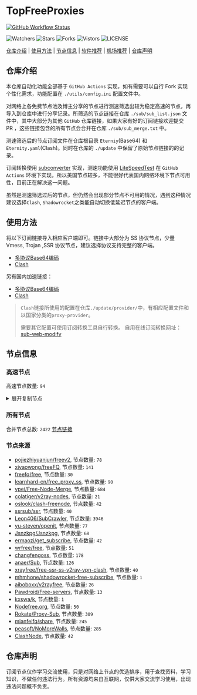 # TopFreeProxies
[![GitHub Workflow Status](https://github.com/Jason6111/topfreeproxies/actions/workflows/get-proxies.yml/badge.svg)](https://github.com/Jason6111/TopFreeProxies/actions/workflows/get-proxies.yml) 

![Watchers](https://img.shields.io/github/watchers/Jason6111/topfreeproxies) ![Stars](https://img.shields.io/github/stars/Jason6111/topfreeproxies) ![Forks](https://img.shields.io/github/forks/Jason6111/topfreeproxies) ![Vistors](https://visitor-badge.laobi.icu/badge?page_id=Jason6111.topfreeproxies) ![LICENSE](https://img.shields.io/badge/license-CC%20BY--SA%204.0-green.svg)

[仓库介绍](https://github.com/Jason6111/TopFreeProxies#仓库介绍) | [使用方法](https://github.com/Jason6111/TopFreeProxies#使用方法) | [节点信息](https://github.com/Jason6111/TopFreeProxies#节点信息) | [软件推荐](https://github.com/Jason6111/TopFreeProxies#客户端选择) | [机场推荐](https://github.com/Jason6111/TopFreeProxies#机场推荐) | [仓库声明](https://github.com/Jason6111/TopFreeProxies#仓库声明)

## 仓库介绍
本仓库自动化功能全部基于 `GitHub Actions` 实现，如有需要可以自行 Fork 实现个性化需求，功能配置在 `./utils/config.ini` 配置文件中。

对网络上各免费节点池及博主分享的节点进行测速筛选出较为稳定高速的节点，再导入到仓库中进行分享记录。所筛选的节点链接在仓库 `./sub/sub_list.json` 文件中，其中大部分为其他 `GitHub` 仓库链接，如果大家有好的订阅链接欢迎提交 PR ，这些链接包含的所有节点会合并在仓库 `./sub/sub_merge.txt` 中。

测速筛选后的节点订阅文件在仓库根目录 `Eterniy`(Base64) 和 `Eternity.yaml`(Clash)。同时在仓库的 `./update` 中保留了原始节点链接的的记录。

订阅转换使用 [subconverter](https://github.com/tindy2013/subconverter) 实现，测速功能使用 [LiteSpeedTest](https://github.com/xxf098/LiteSpeedTest) 在 `GitHub Actions` 环境下实现，所以美国节点较多，不能很好代表国内网络环境下节点可用性，目前正在解决这一问题。

虽然是测速筛选过后的节点，但仍然会出现部分节点不可用的情况，遇到这种情况建议选择`Clash`, `Shadowrocket`之类能自动切换低延迟节点的客户端。

## 使用方法
将以下订阅链接导入相应客户端即可。链接中大部分为 SS 协议节点，少量 Vmess, Trojan ,SSR 协议节点，建议选择协议支持完整的客户端。

- [多协议Base64编码](https://raw.githubusercontent.com/Jason6111/TopFreeProxies/master/Eternity)
- [Clash](https://raw.githubusercontent.com/Jason6111/TopFreeProxies/master/Eternity.yaml)

另有国内加速链接：

- [多协议Base64编码](https://fastly.jsdelivr.net/gh/Jason6111/TopFreeProxies@master/Eternity)
- [Clash](https://fastly.jsdelivr.net/gh/Jason6111/TopFreeProxies@master/Eternity.yaml)

>`Clash`链接所使用的配置在仓库`./update/provider/`中，有相应配置文件和以国家分类的`proxy-provider`。
>
>需要其它配置可使用订阅转换工具自行转换。
>自用在线订阅转换网址：[sub-web-modify](https://sub.v1.mk/)

## 节点信息
### 高速节点
高速节点数量: `94`
<details>
  <summary>展开复制节点</summary>

    ss://YWVzLTI1Ni1jZmI6YW1hem9uc2tyMDU@52.197.66.243:443#%F0%9F%87%AF%F0%9F%87%B5%20%E6%97%A5%E6%9C%AC-ss-52.197.66.243443-%E8%A2%AB%E5%A2%99-%E7%9B%B4%E8%BF%9E-%E8%A7%A3%E9%94%81%E6%97%A5%E6%9C%AC%E5%9C%B0%E5%8C%BANF%E9%9D%9E%E8%87%AA%E5%88%B6%E5%89%A7
    vmess://eyJ2IjoiMiIsInBzIjoi8J+Hr/Cfh7Ug5pel5pysLXZtZXNzLTE0Ni41Ni40MC4xMTcyNzY3NS3ooqvlopkt55u06L+eLeino+mUgemfqeWbveWcsOWMuk5G6Z2e6Ieq5Yi25YmnIiwiYWRkIjoiMTQ2LjU2LjQwLjExNyIsInBvcnQiOiIyNzY3NSIsInR5cGUiOiJub25lIiwiaWQiOiIwNTNjYTBmNC0wNTdlLTQ5M2QtYWQzMC01YmE1MWYwMGY1OWMiLCJhaWQiOiI0IiwibmV0Ijoid3MiLCJwYXRoIjoiLyIsImhvc3QiOiIiLCJ0bHMiOiIifQ==
    vmess://eyJ2IjoiMiIsInBzIjoi8J+HuPCfh6wg576O5Zu9LXZtZXNzLWNhLjAxMTIyMzMueHl6ODQ0My3ooqvlopkt5Lit6L2sMTk5Ljg3LjIxMC4xODYt6Kej6ZSB5paw5Yqg5Z2h5Zyw5Yy6TkbpnZ7oh6rliLbliaciLCJhZGQiOiJjYS4wMTEyMjMzLnh5eiIsInBvcnQiOiI4NDQzIiwidHlwZSI6Im5vbmUiLCJpZCI6ImMzMDAwZTlkLWJlZTctNGZkYi1iMzEyLWRkMDcwMzBmMzI1ZCIsImFpZCI6IjQiLCJuZXQiOiJ3cyIsInBhdGgiOiIvaG9tZSIsImhvc3QiOiJjYS4wMTEyMjMzLnh5eiIsInRscyI6InRscyJ9
    vmess://eyJ2IjoiMiIsInBzIjoi8J+HuPCfh6wg5Lit5Zu9LXZtZXNzLTguMjE0LjMzLjE1ODgwLeiiq+WimS3nm7Tov54t6Kej6ZSB5paw5Yqg5Z2h5Zyw5Yy6TkbpnZ7oh6rliLbliaciLCJhZGQiOiI4LjIxNC4zMy4xNTgiLCJwb3J0IjoiODAiLCJ0eXBlIjoibm9uZSIsImlkIjoiY2I4MWU2YWItMWQ4My00YWMxLWYwYWQtYWU1YzJhN2MyOWVmIiwiYWlkIjoiMCIsIm5ldCI6IndzIiwicGF0aCI6Ii8iLCJob3N0IjoiIiwidGxzIjoiIn0=
    vmess://eyJ2IjoiMiIsInBzIjoi8J+Hr/Cfh7Ug576O5Zu9LXZtZXNzLWpwYXJtLmZpbmV5b28uY2Y0NDMt6KKr5aKZLeS4rei9rDE1Mi43MC44MS42Ni3op6PplIHml6XmnKzlnLDljLpORumdnuiHquWItuWJpyIsImFkZCI6ImpwYXJtLmZpbmV5b28uY2YiLCJwb3J0IjoiNDQzIiwidHlwZSI6Im5vbmUiLCJpZCI6ImJkNWVlMjQ5LWZlN2ItNDY2OS1hNmQ5LWIzZjVlZWNiOThlNiIsImFpZCI6IjQiLCJuZXQiOiJ3cyIsInBhdGgiOiIvMTIzIiwiaG9zdCI6ImpwYXJtLmZpbmV5b28uY2YiLCJ0bHMiOiJ0bHMifQ==
    vmess://eyJ2IjoiMiIsInBzIjoi8J+Hr/Cfh7Ug576O5Zu9LXZtZXNzLWpwYXJtLmZpbmV5b28ubWw0NDMt6KKr5aKZLeS4rei9rDEzOC4yLjMzLjkwLeino+mUgeaXpeacrOWcsOWMuk5G6Z2e6Ieq5Yi25YmnIiwiYWRkIjoianBhcm0uZmluZXlvby5tbCIsInBvcnQiOiI0NDMiLCJ0eXBlIjoibm9uZSIsImlkIjoiMTBiYTQ3OGUtOWRlMS00YWE5LWMwOWUtNzcwNzAyNTMzNGQzIiwiYWlkIjoiNCIsIm5ldCI6IndzIiwicGF0aCI6Ii8xMjMiLCJob3N0IjoianBhcm0uZmluZXlvby5tbCIsInRscyI6InRscyJ9
    vmess://eyJ2IjoiMiIsInBzIjoi8J+Hr/Cfh7Ug576O5Zu9LXZtZXNzLWpwYW1kLmZpbmV5b28ubWw0NDMt6KKr5aKZLeS4rei9rDEzOC4yLjMzLjEwMi3op6PplIHml6XmnKzlnLDljLpORumdnuiHquWItuWJpyIsImFkZCI6ImpwYW1kLmZpbmV5b28ubWwiLCJwb3J0IjoiNDQzIiwidHlwZSI6Im5vbmUiLCJpZCI6IjM1ZTVlMmVhLTEzNzItNDc0NS1kZmY4LWZiMmJkMTEwMTZjNCIsImFpZCI6IjQiLCJuZXQiOiJ3cyIsInBhdGgiOiIvMTIzIiwiaG9zdCI6ImpwYW1kLmZpbmV5b28ubWwiLCJ0bHMiOiJ0bHMifQ==
    vmess://eyJ2IjoiMiIsInBzIjoi8J+HsPCfh7cg576O5Zu9LXZtZXNzLWFtZGtyLnB0dXUuZ2E0NDMt6KKr5aKZLeS4rei9rDE1Mi42OS4yMjkuMjIyLeino+mUgemfqeWbveWcsOWMuk5G6Z2e6Ieq5Yi25YmnIiwiYWRkIjoiYW1ka3IucHR1dS5nYSIsInBvcnQiOiI0NDMiLCJ0eXBlIjoibm9uZSIsImlkIjoiYTYxMmI2N2YtYTc5Yi00YTcxLWE4MmItYTQ2OTA2NzUyMDIzIiwiYWlkIjoiNCIsIm5ldCI6IndzIiwicGF0aCI6Ii80MDgiLCJob3N0IjoiYW1ka3IucHR1dS5nYSIsInRscyI6InRscyJ9
    vmess://eyJ2IjoiMiIsInBzIjoi8J+HsPCfh7cg576O5Zu9LXZtZXNzLWFtZGtyLnB0dXUubWw0NDMt6KKr5aKZLeS4rei9rDE0Ni41Ni45Ni43NS3op6PplIHpn6nlm73lnLDljLpORumdnuiHquWItuWJpyIsImFkZCI6ImFtZGtyLnB0dXUubWwiLCJwb3J0IjoiNDQzIiwidHlwZSI6Im5vbmUiLCJpZCI6ImUyY2RjMzA1LWRkYTctNDY1ZS1iNjc1LWJhMDQ2OGQyYThiMyIsImFpZCI6IjQiLCJuZXQiOiJ3cyIsInBhdGgiOiIvOTg3IiwiaG9zdCI6ImFtZGtyLnB0dXUubWwiLCJ0bHMiOiJ0bHMifQ==
    ss://Y2hhY2hhMjAtaWV0Zi1wb2x5MTMwNTpHIXlCd1BXSDNWYW8@5.183.176.92:811#%F0%9F%87%AF%F0%9F%87%B5%20%5B11-24%5D-%F0%9F%87%AF%F0%9F%87%B5-%E6%97%A5%E6%9C%AC-255-5.183.176.92
    ss://Y2hhY2hhMjAtaWV0Zi1wb2x5MTMwNTpHIXlCd1BXSDNWYW8@89.31.126.225:803#%F0%9F%87%AF%F0%9F%87%B5%20%5B11-24%5D-%F0%9F%87%AF%F0%9F%87%B5-%E6%97%A5%E6%9C%AC-2655-89.31.126.225
    ss://YWVzLTI1Ni1jZmI6ITxzdHI@51.79.241.247:50004#%F0%9F%87%B8%F0%9F%87%AC%20%5B11-24%5D-%F0%9F%87%B8%F0%9F%87%AC-%E6%96%B0%E5%8A%A0%E5%9D%A1-4160-51.79.241.247
    ss://YWVzLTI1Ni1nY206NTA3MzY0ZmI3OTFl@fn600mlines021.svcline.com:995#%F0%9F%87%A8%F0%9F%87%B3%20%5B11-24%5D-%F0%9F%87%B9%F0%9F%87%BC-%E5%8F%B0%E6%B9%BE-4650-fn600mlines021.svcline.com
    ssr://MTE5LjIzNy4xOTUuMjMwOjU0MzphdXRoX2FlczEyOF9tZDU6Y2hhY2hhMjAtaWV0ZjpwbGFpbjpiV0pzWVc1ck1YQnZjblEvP2dyb3VwPVUxTlNVSEp2ZG1sa1pYSSZyZW1hcmtzPThKLUhyZkNmaDdBZ0xlbW1tZWE0cnkweE1Ua3VNak0zTGpFNU5TNHlNekEmb2Jmc3BhcmFtPSZwcm90b3BhcmFtPQ
    ssr://MTY4LjcwLjkyLjEyOjQ0MzphdXRoX2FlczEyOF9tZDU6Y2hhY2hhMjAtaWV0ZjpwbGFpbjpiV0pzWVc1ck1YQnZjblEvP2dyb3VwPVUxTlNVSEp2ZG1sa1pYSSZyZW1hcmtzPThKLUhyZkNmaDdBZ0xlbW1tZWE0cnkweE5qZ3VOekF1T1RJdU1USSZvYmZzcGFyYW09JnByb3RvcGFyYW09TlRNNU1qUTZhR3BuYW5WNU5uUTJOVFZxYW1j
    ssr://NDIuOTguMjcuMTgzOjU0MzphdXRoX2FlczEyOF9tZDU6Y2hhY2hhMjAtaWV0ZjpwbGFpbjpiV0pzWVc1ck1YQnZjblEvP2dyb3VwPVUxTlNVSEp2ZG1sa1pYSSZyZW1hcmtzPThKLUhyZkNmaDdBZ0xlbW1tZWE0cnkwME1pNDVPQzR5Tnk0eE9ETSZvYmZzcGFyYW09JnByb3RvcGFyYW09TlRFek5qRTZOamR0WmtsVWIwdzRORkJ1V25Fd1pB
    ssr://anAtYW00OC02LmVxbm9kZS5uZXQ6ODA4MTpvcmlnaW46YWVzLTI1Ni1jZmI6dGxzMS4yX3RpY2tldF9hdXRoOlpVRnZhMkpoUkU0Mi8_Z3JvdXA9VTFOU1VISnZkbWxrWlhJJnJlbWFya3M9OEotSHJfQ2ZoN1VnTGVhWHBlYWNyQzFxY0MxaGJUUTRMVFl1WlhGdWIyUmxMbTVsZEEmb2Jmc3BhcmFtPSZwcm90b3BhcmFtPQ
    ssr://c3NyMy5zc3JmcmVlNy54eXo6MTE0NDQ6YXV0aF9jaGFpbl9hOmFlcy0yNTYtY2ZiOnRsczEuMl90aWNrZXRfYXV0aDpaRzl1WjNSaGFYZGhibWN1WTI5dC8_Z3JvdXA9VTFOU1VISnZkbWxrWlhJJnJlbWFya3M9OEotSHNQQ2ZoN2NnTGVtZnFlV2J2UzF6YzNJekxuTnpjbVp5WldVM0xuaDVlZyZvYmZzcGFyYW09JnByb3RvcGFyYW09
    ssr://dWRwLTAwMy5naXRvLmNjOjM2ODExOmF1dGhfYWVzMTI4X21kNTphZXMtMjU2LWNmYjp0bHMxLjJfdGlja2V0X2F1dGg6T1dsbVlYTjAvP2dyb3VwPVUxTlNVSEp2ZG1sa1pYSSZyZW1hcmtzPThKLUh1UENmaDZ3Z0xlYVdzT1dLb09XZG9TMTFaSEF0TURBekxtZHBkRzh1WTJNJm9iZnNwYXJhbT03Ny05YS0tX3ZlLV92VGMxNzctOTc3LTlNTy1fdldydnY3MTNibXh2Wi0tX3ZYZHBibXJ2djcxM2VlLV92WEx2djcxMjc3LTk3Ny05YjIwJnByb3RvcGFyYW09NzctOTI3bnZ2NzN2djcxNjc3LTlHdS1fdmUtX3ZlLV92UQ
    vmess://eyJ2IjoiMiIsInBzIjoi8J+Hr/Cfh7UgLeaXpeacrC0wMDAwMDAwMDAwMDAwMDAwMDAwMDAwMDAwMDAwMDAwMDAwMDAwMDAwMDAwMDAwMDAwMDAwMDAwMDAwMDAwM2EucnVpNzcuY29tIiwiYWRkIjoiMDAwMDAwMDAwMDAwMDAwMDAwMDAwMDAwMDAwMDAwMDAwMDAwMDAwMDAwMDAwMDAwMDAwMDAwMDAwMDAwMDNhLnJ1aTc3LmNvbSIsInBvcnQiOiI4MCIsInR5cGUiOiJub25lIiwiaWQiOiIyMTAwMjc0ZS01NWFlLTQ2ODYtYTM4MC1hNjZhZThiMGVmMWIiLCJhaWQiOiIwIiwibmV0IjoidGNwIiwicGF0aCI6Ii85ODciLCJob3N0IjoiYW1ka3IucHR1dS5tbCIsInRscyI6IiJ9
    vmess://eyJ2IjoiMiIsInBzIjoi8J+HuPCfh6wgLeaWsOWKoOWdoS0wMDAwMDAwMDAwMDAwMDAwMDAwMDAwMDAwMDAwMDAwMDAwMDAwMDAwMDAwMDAwMDAwMDAwMDAwMDAwMDAyNmEucnVpNzcuY29tIiwiYWRkIjoiMDAwMDAwMDAwMDAwMDAwMDAwMDAwMDAwMDAwMDAwMDAwMDAwMDAwMDAwMDAwMDAwMDAwMDAwMDAwMDAwMjZhLnJ1aTc3LmNvbSIsInBvcnQiOiI1MjM1NiIsInR5cGUiOiJub25lIiwiaWQiOiJkODFkNWJmZi05MjVjLTQ3MTMtOTlhNC01YTZjNDBmNWJkMDEiLCJhaWQiOiIwIiwibmV0IjoidGNwIiwicGF0aCI6Ii85ODciLCJob3N0IjoiYW1ka3IucHR1dS5tbCIsInRscyI6IiJ9
    vmess://eyJ2IjoiMiIsInBzIjoi8J+HrfCfh7AgLemmmea4ry0xMC5kb3VsdW9zLmljdSIsImFkZCI6IjEwLmRvdWx1b3MuaWN1IiwicG9ydCI6IjUzMDEwIiwidHlwZSI6Im5vbmUiLCJpZCI6IjQ3ZDI4ZGI2LTI0MWUtMzQwMS1hNDE0LTBjMzc2ZmRiYWE2MiIsImFpZCI6IjIiLCJuZXQiOiJ0Y3AiLCJwYXRoIjoiLzk4NyIsImhvc3QiOiJhbWRrci5wdHV1Lm1sIiwidGxzIjoiIn0=
    vmess://eyJ2IjoiMiIsInBzIjoi8J+HqPCfh7MgLeWPsOa5vuaWsOerueW4gi0xMTEuMjQxLjE2MS43NCIsImFkZCI6IjExMS4yNDEuMTYxLjc0IiwicG9ydCI6IjM5OTk4IiwidHlwZSI6Im5vbmUiLCJpZCI6IjY3YzUwZjZhLTgxNmQtMzU1NS04OWI0LTE5ZGQyOTYwOGY4YiIsImFpZCI6IjAiLCJuZXQiOiJ0Y3AiLCJwYXRoIjoiLzk4NyIsImhvc3QiOiJhbWRrci5wdHV1Lm1sIiwidGxzIjoiIn0=
    vmess://eyJ2IjoiMiIsInBzIjoi8J+Hr/Cfh7UgLeaXpeacrOS4nOS6rC0xMzguMi41LjIyMCIsImFkZCI6IjEzOC4yLjUuMjIwIiwicG9ydCI6IjgwIiwidHlwZSI6Im5vbmUiLCJpZCI6IjRjNGUwNjVmLTM2M2ItM2M5Yi04YTRkLTMxMmY2Yjk4NDBkMyIsImFpZCI6IjAiLCJuZXQiOiJ3cyIsInBhdGgiOiIvIiwiaG9zdCI6ImF3c2tyLmF6emh1YW5nYXBpbmcudHciLCJ0bHMiOiIifQ==
    vmess://eyJ2IjoiMiIsInBzIjoi8J+Hr/Cfh7UgLeaXpeacrC0xODUuMTYwLjI2LjExNCIsImFkZCI6IjE4NS4xNjAuMjYuMTE0IiwicG9ydCI6IjQ0MyIsInR5cGUiOiJub25lIiwiaWQiOiI4MWQ5M2Y2Mi0xNWEyLTQ5OTQtYWRiOS0wYjVkOTA2YWFjN2UiLCJhaWQiOiIwIiwibmV0Ijoid3MiLCJwYXRoIjoiLyIsImhvc3QiOiJ0Z3VuaXZzdGFyLjE2OC0xMzgtOTQtMTk0LnNzbGlwLmlvIiwidGxzIjoiIn0=
    vmess://eyJ2IjoiMiIsInBzIjoi8J+HrfCfh7AgLemmmea4ry0yMC4xODcuNzAuNDYiLCJhZGQiOiIyMC4xODcuNzAuNDYiLCJwb3J0IjoiODAiLCJ0eXBlIjoibm9uZSIsImlkIjoiNzQ5Njk2NGYtYjUzNS00MjY2LTkwM2UtODVjOTg2YTE1ODRhIiwiYWlkIjoiMCIsIm5ldCI6IndzIiwicGF0aCI6Ii8iLCJob3N0IjoiIiwidGxzIjoiIn0=
    vmess://eyJ2IjoiMiIsInBzIjoi8J+HrfCfh7AgLemmmea4ry00My4xMjkuMTc3LjEzNSIsImFkZCI6IjQzLjEyOS4xNzcuMTM1IiwicG9ydCI6IjQ0MyIsInR5cGUiOiJub25lIiwiaWQiOiI4MWQ5M2Y2Mi0xNWEyLTQ5OTQtYWRiOS0wYjVkOTA2YWFjN2UiLCJhaWQiOiIwIiwibmV0Ijoid3MiLCJwYXRoIjoiLyIsImhvc3QiOiJ0Z3VuaXZzdGFyLjE2OC0xMzgtOTQtMTk0LnNzbGlwLmlvIiwidGxzIjoiIn0=
    vmess://eyJ2IjoiMiIsInBzIjoi8J+HrfCfh7AgLemmmea4ry00Ny41Mi41MC4xODMiLCJhZGQiOiI0Ny41Mi41MC4xODMiLCJwb3J0IjoiNDQzIiwidHlwZSI6Im5vbmUiLCJpZCI6IjgxZDkzZjYyLTE1YTItNDk5NC1hZGI5LTBiNWQ5MDZhYWM3ZSIsImFpZCI6IjAiLCJuZXQiOiJ3cyIsInBhdGgiOiIvIiwiaG9zdCI6InRndW5pdnN0YXIuMTY4LTEzOC05NC0xOTQuc3NsaXAuaW8iLCJ0bHMiOiIifQ==
    vmess://eyJ2IjoiMiIsInBzIjoi8J+HuPCfh6wgLeaWsOWKoOWdoS01NC4yNTEuMTI5Ljc2IiwiYWRkIjoiNTQuMjUxLjEyOS43NiIsInBvcnQiOiIxODA4MCIsInR5cGUiOiJub25lIiwiaWQiOiJhNWRlMDRjOS00MDA5LTQ2ZGUtYTg5NS02MDMyYzdmYmZlODIiLCJhaWQiOiIwIiwibmV0Ijoid3MiLCJwYXRoIjoiLyIsImhvc3QiOiI1NC4yNTEuMTI5Ljc2IiwidGxzIjoiIn0=
    vmess://eyJ2IjoiMiIsInBzIjoi8J+HrfCfh7AgLemmmea4ry04LjIxMC4xODEuMTQ1IiwiYWRkIjoiOC4yMTAuMTgxLjE0NSIsInBvcnQiOiI0NDMiLCJ0eXBlIjoibm9uZSIsImlkIjoiODFkOTNmNjItMTVhMi00OTk0LWFkYjktMGI1ZDkwNmFhYzdlIiwiYWlkIjoiMCIsIm5ldCI6IndzIiwicGF0aCI6Ii8iLCJob3N0IjoiMTQ0LTI0LTE1MC0xMjYuc3NsaXAuaW8iLCJ0bHMiOiJ0bHMifQ==
    vmess://eyJ2IjoiMiIsInBzIjoi8J+HqPCfh7MgLeWPsOa5vuWPsOWMl+W4gi1jYS54bGtqanMudG9wIiwiYWRkIjoiY2EueGxrampzLnRvcCIsInBvcnQiOiIxNjI2OSIsInR5cGUiOiJub25lIiwiaWQiOiIwYTZiNzIyNi0yZjljLTM5M2MtYmM5NC01YTM0ODU5MjUwYzAiLCJhaWQiOiIwIiwibmV0Ijoid3MiLCJwYXRoIjoiLyIsImhvc3QiOiJjYS54bGtqanMudG9wIiwidGxzIjoiIn0=
    vmess://eyJ2IjoiMiIsInBzIjoi8J+HrfCfh7AgLemmmea4ry1haC55ZDAxLnBhb3Bhb2Nsb3VkLmN5b3UiLCJhZGQiOiJhaC55ZDAxLnBhb3Bhb2Nsb3VkLmN5b3UiLCJwb3J0IjoiMTAwMTAiLCJ0eXBlIjoibm9uZSIsImlkIjoiMGZlYjRlYTktYmNhYS0zMmMyLWJiZGQtYjNkMTNkZGRiNjEyIiwiYWlkIjoiMCIsIm5ldCI6IndzIiwicGF0aCI6Ii8iLCJob3N0IjoiYXowMS5zc3J1NC5mdW4iLCJ0bHMiOiJ0bHMifQ==
    vmess://eyJ2IjoiMiIsInBzIjoi8J+HrfCfh7AgLemmmea4ry1jLmF6emh1YW5nYXBpbmcudHciLCJhZGQiOiJjLmF6emh1YW5nYXBpbmcudHciLCJwb3J0IjoiODAiLCJ0eXBlIjoibm9uZSIsImlkIjoiNGM0ZTA2NWYtMzYzYi0zYzliLThhNGQtMzEyZjZiOTg0MGQzIiwiYWlkIjoiMCIsIm5ldCI6IndzIiwicGF0aCI6Ii8iLCJob3N0IjoiYy5henpodWFuZ2FwaW5nLnR3IiwidGxzIjoiIn0=
    vmess://eyJ2IjoiMiIsInBzIjoi8J+HrfCfh7AgLemmmea4ry1oazEuY3pzMTAwMC5jb20iLCJhZGQiOiJoazEuY3pzMTAwMC5jb20iLCJwb3J0IjoiODg4NSIsInR5cGUiOiJub25lIiwiaWQiOiI2ZDNlMDdlZS1mMzRkLTQ2ZTYtYWM4ZC1kMWQ5NzhjMDNlMzgiLCJhaWQiOiIwIiwibmV0IjoidGNwIiwicGF0aCI6Ii8iLCJob3N0IjoiYy5henpodWFuZ2FwaW5nLnR3IiwidGxzIjoiIn0=
    vmess://eyJ2IjoiMiIsInBzIjoi8J+Hr/Cfh7UgLeaXpeacrC1qcC5pZGNsb3VkaG9zdC5kZSIsImFkZCI6ImpwLmlkY2xvdWRob3N0LmRlIiwicG9ydCI6IjgwIiwidHlwZSI6Im5vbmUiLCJpZCI6ImExZThmOWE2LWRlZTUtNDdmZC1iYmM5LWU5MzA3ZTBiMGVlMSIsImFpZCI6IjAiLCJuZXQiOiJ3cyIsInBhdGgiOiIvIiwiaG9zdCI6ImpwLmlkY2xvdWRob3N0LmRlIiwidGxzIjoiIn0=
    vmess://eyJ2IjoiMiIsInBzIjoi8J+HuPCfh6wgLeaWsOWKoOWdoS1zZy5pZGNsb3VkaG9zdC5kZSIsImFkZCI6InNnLmlkY2xvdWRob3N0LmRlIiwicG9ydCI6IjgwIiwidHlwZSI6Im5vbmUiLCJpZCI6ImExZThmOWE2LWRlZTUtNDdmZC1iYmM5LWU5MzA3ZTBiMGVlMSIsImFpZCI6IjAiLCJuZXQiOiJ3cyIsInBhdGgiOiIvIiwiaG9zdCI6InNnLmlkY2xvdWRob3N0LmRlIiwidGxzIjoiIn0=
    vmess://eyJ2IjoiMiIsInBzIjoi8J+HuPCfh6wgLeaWsOWKoOWdoS1zZy5pZGNsb3VkaG9zdC5kZSAyIiwiYWRkIjoic2cuaWRjbG91ZGhvc3QuZGUiLCJwb3J0IjoiODAiLCJ0eXBlIjoibm9uZSIsImlkIjoiYTFlOGY5YTYtZGVlNS00N2ZkLWJiYzktZTkzMDdlMGIwZWUxIiwiYWlkIjoiMCIsIm5ldCI6IndzIiwicGF0aCI6Ii8iLCJob3N0Ijoic2cuaWRjbG91ZGhvc3QuZGUiLCJ0bHMiOiIifQ==
    vmess://eyJ2IjoiMiIsInBzIjoi8J+Hr/Cfh7UgLeaXpeacrC1wYW9wYW8udjIuanAwNS5wYW9wYW9jbG91ZC5jeW91IiwiYWRkIjoicGFvcGFvLnYyLmpwMDUucGFvcGFvY2xvdWQuY3lvdSIsInBvcnQiOiIzMzA3IiwidHlwZSI6Im5vbmUiLCJpZCI6IjBmZWI0ZWE5LWJjYWEtMzJjMi1iYmRkLWIzZDEzZGRkYjYxMiIsImFpZCI6IjAiLCJuZXQiOiJ3cyIsInBhdGgiOiIvIiwiaG9zdCI6ImpwMDUuc3NydTQuZnVuIiwidGxzIjoidGxzIn0=
    vmess://eyJ2IjoiMiIsInBzIjoi8J+HsPCfh7cgLemfqeWbvS12MzYuaWRjbG91ZGhvc3QuZGUiLCJhZGQiOiJ2MzYuaWRjbG91ZGhvc3QuZGUiLCJwb3J0IjoiODAiLCJ0eXBlIjoibm9uZSIsImlkIjoiZGY0MWUyM2EtNzhhYi00N2FkLTllNzEtODljMjIxYjA2ZDBjIiwiYWlkIjoiMCIsIm5ldCI6IndzIiwicGF0aCI6Ii8iLCJob3N0IjoidjM2LmlkY2xvdWRob3N0LmRlIiwidGxzIjoiIn0=
    vmess://eyJ2IjoiMiIsInBzIjoi8J+Hr/Cfh7UgLeaXpeacrC12MzEuaWRjbG91ZGhvc3QuZGUiLCJhZGQiOiJ2MzEuaWRjbG91ZGhvc3QuZGUiLCJwb3J0IjoiODAiLCJ0eXBlIjoibm9uZSIsImlkIjoiZGY0MWUyM2EtNzhhYi00N2FkLTllNzEtODljMjIxYjA2ZDBjIiwiYWlkIjoiMCIsIm5ldCI6IndzIiwicGF0aCI6Ii8iLCJob3N0IjoidjMxLmlkY2xvdWRob3N0LmRlIiwidGxzIjoiIn0=
    vmess://eyJ2IjoiMiIsInBzIjoi8J+HuPCfh6wgLeaWsOWKoOWdoS12NDEuaWRjbG91ZGhvc3QuZGUiLCJhZGQiOiJ2NDEuaWRjbG91ZGhvc3QuZGUiLCJwb3J0IjoiODAiLCJ0eXBlIjoibm9uZSIsImlkIjoiZGY0MWUyM2EtNzhhYi00N2FkLTllNzEtODljMjIxYjA2ZDBjIiwiYWlkIjoiMCIsIm5ldCI6IndzIiwicGF0aCI6Ii8iLCJob3N0IjoidjQxLmlkY2xvdWRob3N0LmRlIiwidGxzIjoiIn0=
    vmess://eyJ2IjoiMiIsInBzIjoi8J+HrfCfh7AgLemmmea4ry15eXloazQuaWt1bmNsb3VkLmNvbSIsImFkZCI6Inl5eWhrNC5pa3VuY2xvdWQuY29tIiwicG9ydCI6IjQ0MyIsInR5cGUiOiJub25lIiwiaWQiOiIyNGYxZGYwNC0xOTcwLTQxZDEtODk3Ny1hZWRmMjc3ZTllM2IiLCJhaWQiOiIwIiwibmV0Ijoid3MiLCJwYXRoIjoiLyIsImhvc3QiOiJ5eXloazQuaWt1bmNsb3VkLmNvbSIsInRscyI6IiJ9
    vmess://eyJ2IjoiMiIsInBzIjoi8J+HuPCfh6wgLeaWsOWKoOWdoS1zZzExLmNsb3VkZmFzdC52biIsImFkZCI6InNnMTEuY2xvdWRmYXN0LnZuIiwicG9ydCI6IjgwIiwidHlwZSI6Im5vbmUiLCJpZCI6IjdhYTkwYzM3LTg5MjgtNGIyNy1hZGJlLThlNzE1N2ZmZjdhMiIsImFpZCI6IjAiLCJuZXQiOiJ3cyIsInBhdGgiOiIvIiwiaG9zdCI6InNnMTEuY2xvdWRmYXN0LnZuIiwidGxzIjoiIn0=
    vmess://eyJ2IjoiMiIsInBzIjoi8J+HuPCfh6wgLeaWsOWKoOWdoS0xMzguMi43MC4yMTMiLCJhZGQiOiIxMzguMi43MC4yMTMiLCJwb3J0IjoiNDQzIiwidHlwZSI6Im5vbmUiLCJpZCI6IjgxZDkzZjYyLTE1YTItNDk5NC1hZGI5LTBiNWQ5MDZhYWM3ZSIsImFpZCI6IjAiLCJuZXQiOiJ3cyIsInBhdGgiOiIvIiwiaG9zdCI6InRndW5pdnN0YXIuMTY4LTEzOC05NC0xOTQuc3NsaXAuaW8iLCJ0bHMiOiIifQ==
    vmess://eyJ2IjoiMiIsInBzIjoi8J+HuPCfh6wgLeaWsOWKoOWdoS0xMzkuMTYyLjUwLjEzOCIsImFkZCI6IjEzOS4xNjIuNTAuMTM4IiwicG9ydCI6IjQ0MyIsInR5cGUiOiJub25lIiwiaWQiOiI5MjcwOTRkMy1kNjc4LTQ3NjMtODU5MS1lMjQwZDBiY2FlODciLCJhaWQiOiIwIiwibmV0Ijoid3MiLCJwYXRoIjoiLyIsImhvc3QiOiIiLCJ0bHMiOiIifQ==
    vmess://eyJ2IjoiMiIsInBzIjoi8J+HuvCfh7ggLee+juWbvS0xNTcuMjMwLjIyLjgzIiwiYWRkIjoiMTU3LjIzMC4yMi44MyIsInBvcnQiOiIyNzU1OCIsInR5cGUiOiJub25lIiwiaWQiOiI5NGY2NzI5Mi0zN2QyLTQ5YzAtOGE5NS1iZDhlZDViM2I1MmEiLCJhaWQiOiIwIiwibmV0Ijoid3MiLCJwYXRoIjoiLyIsImhvc3QiOiIxNTcuMjMwLjIyLjgzIiwidGxzIjoiIn0=
    ss://YWVzLTI1Ni1jZmI6YW1hem9uc2tyMDU@35.91.237.33:443#%F0%9F%87%BA%F0%9F%87%B8%20%E7%BE%8E%E5%9B%BD-ss-35.91.237.33443-%E8%A2%AB%E5%A2%99-%E7%9B%B4%E8%BF%9E-%E8%A7%A3%E9%94%81%E7%BE%8E%E5%9B%BD%E5%9C%B0%E5%8C%BANF%E9%9D%9E%E8%87%AA%E5%88%B6%E5%89%A7
    vmess://eyJ2IjoiMiIsInBzIjoi8J+HuvCfh7gg576O5Zu9LXZtZXNzLWdhaW8ubWlhb2dlMTEwLmNmNDQzLeiiq+WimS3kuK3ovawxMDQuMjguMjA1LjExMS3op6PplIHnvo7lm73lnLDljLpORumdnuiHquWItuWJpyIsImFkZCI6ImdhaW8ubWlhb2dlMTEwLmNmIiwicG9ydCI6IjQ0MyIsInR5cGUiOiJub25lIiwiaWQiOiI0ODkzZWQzZS04YTVmLTQ4ZGMtYWExZS1iYmMyZTY3YTA2NWIiLCJhaWQiOiIwIiwibmV0Ijoid3MiLCJwYXRoIjoiL2pjbmYiLCJob3N0IjoiZ2Fpby5taWFvZ2UxMTAuY2YiLCJ0bHMiOiIifQ==
    vmess://eyJ2IjoiMiIsInBzIjoi8J+Hr/Cfh7Ug576O5Zu9LXZtZXNzLWpwYXJtLmZpbmV5b28uY2Y0NDMt6KKr5aKZLeS4rei9rDE1Mi43MC44MS42Ni3op6PplIHml6XmnKzlnLDljLpORumdnuiHquWItuWJpyAyIiwiYWRkIjoianBhcm0uZmluZXlvby5jZiIsInBvcnQiOiI0NDMiLCJ0eXBlIjoibm9uZSIsImlkIjoiYmQ1ZWUyNDktZmU3Yi00NjY5LWE2ZDktYjNmNWVlY2I5OGU2IiwiYWlkIjoiNCIsIm5ldCI6IndzIiwicGF0aCI6Ii8xMjMiLCJob3N0IjoianBhcm0uZmluZXlvby5jZiIsInRscyI6InRscyJ9
    vmess://eyJ2IjoiMiIsInBzIjoi8J+Hr/Cfh7Ug576O5Zu9LXZtZXNzLWpwYXJtLmZpbmV5b28ubWw0NDMt6KKr5aKZLeS4rei9rDEzOC4yLjMzLjkwLeino+mUgeaXpeacrOWcsOWMuk5G6Z2e6Ieq5Yi25YmnIDIiLCJhZGQiOiJqcGFybS5maW5leW9vLm1sIiwicG9ydCI6IjQ0MyIsInR5cGUiOiJub25lIiwiaWQiOiIxMGJhNDc4ZS05ZGUxLTRhYTktYzA5ZS03NzA3MDI1MzM0ZDMiLCJhaWQiOiI0IiwibmV0Ijoid3MiLCJwYXRoIjoiLzEyMyIsImhvc3QiOiJqcGFybS5maW5leW9vLm1sIiwidGxzIjoidGxzIn0=
    vmess://eyJ2IjoiMiIsInBzIjoi8J+Hr/Cfh7Ug576O5Zu9LXZtZXNzLWpwYW1kLmZpbmV5b28ubWw0NDMt6KKr5aKZLeS4rei9rDEzOC4yLjMzLjEwMi3op6PplIHml6XmnKzlnLDljLpORumdnuiHquWItuWJpyAyIiwiYWRkIjoianBhbWQuZmluZXlvby5tbCIsInBvcnQiOiI0NDMiLCJ0eXBlIjoibm9uZSIsImlkIjoiMzVlNWUyZWEtMTM3Mi00NzQ1LWRmZjgtZmIyYmQxMTAxNmM0IiwiYWlkIjoiNCIsIm5ldCI6IndzIiwicGF0aCI6Ii8xMjMiLCJob3N0IjoianBhbWQuZmluZXlvby5tbCIsInRscyI6InRscyJ9
    vmess://eyJ2IjoiMiIsInBzIjoi8J+HsPCfh7cg576O5Zu9LXZtZXNzLWFtZGtyLnB0dXUuZ2E0NDMt6KKr5aKZLeS4rei9rDE1Mi42OS4yMjkuMjIyLeino+mUgemfqeWbveWcsOWMuk5G6Z2e6Ieq5Yi25YmnIDIiLCJhZGQiOiJhbWRrci5wdHV1LmdhIiwicG9ydCI6IjQ0MyIsInR5cGUiOiJub25lIiwiaWQiOiJhNjEyYjY3Zi1hNzliLTRhNzEtYTgyYi1hNDY5MDY3NTIwMjMiLCJhaWQiOiI0IiwibmV0Ijoid3MiLCJwYXRoIjoiLzQwOCIsImhvc3QiOiJhbWRrci5wdHV1LmdhIiwidGxzIjoidGxzIn0=
    vmess://eyJ2IjoiMiIsInBzIjoi8J+HsPCfh7cg576O5Zu9LXZtZXNzLWFtZGtyLnB0dXUubWw0NDMt6KKr5aKZLeS4rei9rDE0Ni41Ni45Ni43NS3op6PplIHpn6nlm73lnLDljLpORumdnuiHquWItuWJpyAyIiwiYWRkIjoiYW1ka3IucHR1dS5tbCIsInBvcnQiOiI0NDMiLCJ0eXBlIjoibm9uZSIsImlkIjoiZTJjZGMzMDUtZGRhNy00NjVlLWI2NzUtYmEwNDY4ZDJhOGIzIiwiYWlkIjoiNCIsIm5ldCI6IndzIiwicGF0aCI6Ii85ODciLCJob3N0IjoiYW1ka3IucHR1dS5tbCIsInRscyI6InRscyJ9
    ss://Y2hhY2hhMjAtaWV0Zi1wb2x5MTMwNTpkOWI2YTY5YS02OWFmLTQyYWMtOGM5MC1kYTZhY2I2YmU0MWI@yyyhk1.ikuncloud.com:18521#%F0%9F%87%BA%F0%9F%87%B8%20%5B11-24%5D-%F0%9F%87%BA%F0%9F%87%B8-%E7%BE%8E%E5%9B%BD-5440-yyyhk1.ikuncloud.com
    ss://YWVzLTI1Ni1nY206dDJKbm5GcWpETW16V3Vyc2VKUGdCc1lZ@138.199.42.142:47553#%F0%9F%87%BA%F0%9F%87%B8%20%5B11-24%5D-%F0%9F%87%BA%F0%9F%87%B8-%E7%BE%8E%E5%9B%BD%E8%8A%9D%E5%8A%A0%E5%93%A5-045-138.199.42.142
    ssr://MTY1LjE1NC4yMjUuOTQ6NDEwMDI6YXV0aF9hZXMxMjhfc2hhMTpjaGFjaGEyMC1pZXRmOnRsczEuMl90aWNrZXRfYXV0aDplVkJMY21WNFdHRldUVUZZUm1abGVnLz9ncm91cD1VMU5TVUhKdmRtbGtaWEkmcmVtYXJrcz04Si1IcVBDZmg2WWdMZVdLb09hTHYtV2tweTB4TmpVdU1UVTBMakl5TlM0NU5BJm9iZnNwYXJhbT1NR1ZqTlRReU9EQTROQzVrYjNkdWJHOWhaQzUzYVc1a2IzZHpkWEJrWVhSbExtTnZKU1h2djcwJnByb3RvcGFyYW09TWpnd09EUTZhMlkwTjFobQ
    ss://YWVzLTI1Ni1jZmI6OWQ2Y2NlYWEzNzNiZjJjOGFjYjIyZTYwYjZhNThiZTY@45.33.88.190:443#%F0%9F%87%BA%F0%9F%87%B8%20-%E7%BE%8E%E5%9B%BD-45.33.88.190
    ss://YWVzLTI1Ni1jZmI6Y2Ruc3NyLnNzcnN1Yi5jb20@cdnssr.ssrsub.com:443#%F0%9F%87%BA%F0%9F%87%B8%20-%E7%BE%8E%E5%9B%BD%E5%8D%8E%E7%9B%9B%E9%A1%BF%E5%B7%9E%E8%A5%BF%E9%9B%85%E5%9B%BE-cdnssr.ssrsub.com
    ssr://dXMuaGUuMDYubmVrb2Nsb3VkLmNuOjE5MDM1OmF1dGhfYWVzMTI4X21kNTphZXMtMTI4LWNmYjpwbGFpbjphV3gxZFd4eWVuWnBhV3MvP2dyb3VwPVUxTlNVSEp2ZG1sa1pYSSZyZW1hcmtzPThKLUh1dkNmaDdnZ0xlZS1qdVdidlMxMWN5NW9aUzR3Tmk1dVpXdHZZMnh2ZFdRdVkyNCZvYmZzcGFyYW09TW1NME5tSTBNall4TXk1M2JuTXVkMmx1Wkc5M2N5NWpiMjAmcHJvdG9wYXJhbT0
    ssr://eWMuc2FmZXRlbGVzY29wZS5jYzoyMTA3ODphdXRoX2FlczEyOF9tZDU6YWVzLTI1Ni1jZmI6dGxzMS4yX3RpY2tldF9hdXRoOmFFZHJVVFk1TVRWMFJBLz9ncm91cD1VMU5TVUhKdmRtbGtaWEkmcmVtYXJrcz04Si1IdXZDZmg3Z2dMZWUtanVXYnZTMTVZeTV6WVdabGRHVnNaWE5qYjNCbExtTmomb2Jmc3BhcmFtPVlXcGhlQzV0YVdOeWIzTnZablF1WTI5dCZwcm90b3BhcmFtPQ
    trojan://ca2345ba-46e7-3991-b1b7-45d18954caf1@azgy001.xibai6.top:20785?allowInsecure=0#%F0%9F%87%BA%F0%9F%87%B8%20%5B11-24%5D-%F0%9F%87%BA%F0%9F%87%B8-%E7%BE%8E%E5%9B%BD-1960-azgy001.xibai6.top
    vmess://eyJ2IjoiMiIsInBzIjoi8J+HuvCfh7ggLee+juWbvS0xMDQuMTcuMTcwLjIxMCIsImFkZCI6IjEwNC4xNy4xNzAuMjEwIiwicG9ydCI6IjQ0MyIsInR5cGUiOiJub25lIiwiaWQiOiJkMDY0ZDExYi00NzdjLTRjNWQtYTJkOC05ZmQ1OTllZjhlNzkiLCJhaWQiOiIxIiwibmV0Ijoid3MiLCJwYXRoIjoiLyIsImhvc3QiOiJsc2Iuc3R1cGlkZmVsbG93LmNmIiwidGxzIjoidGxzIn0=
    vmess://eyJ2IjoiMiIsInBzIjoi8J+HuvCfh7ggLee+juWbvS0xMDQuMjkuNjQuNCIsImFkZCI6IjEwNC4yOS42NC40IiwicG9ydCI6IjQ0MyIsInR5cGUiOiJub25lIiwiaWQiOiJhMmM1YmE2OC1lODZhLTQ5NTktYjdmMy04Zjg4MDFkNjM3MGUiLCJhaWQiOiIwIiwibmV0Ijoid3MiLCJwYXRoIjoiLyIsImhvc3QiOiJyYi5rdWFpbmlhby5idXp6IiwidGxzIjoiIn0=
    vmess://eyJ2IjoiMiIsInBzIjoi8J+HuvCfh7ggLeWMl+e+juWcsOWMui0xMDcuMTc0LjE4MS42MSIsImFkZCI6IjEwNy4xNzQuMTgxLjYxIiwicG9ydCI6IjY1NTAwIiwidHlwZSI6Im5vbmUiLCJpZCI6ImZmMjdiMDRhLTdkZjgtNGQ1MC1hNDQ3LTk3ZTAzZTBkZTMxOCIsImFpZCI6IjAiLCJuZXQiOiJ0Y3AiLCJwYXRoIjoiLyIsImhvc3QiOiJyYi5rdWFpbmlhby5idXp6IiwidGxzIjoiIn0=
    vmess://eyJ2IjoiMiIsInBzIjoi8J+HuvCfh7ggLee+juWbvS0xMTQud2dvbmcxLnRvcCIsImFkZCI6IjExNC53Z29uZzEudG9wIiwicG9ydCI6IjUyMjE0IiwidHlwZSI6Im5vbmUiLCJpZCI6ImMwNDdlZDI2LTRlY2EtMzQzOS1iNmI5LWM3NzBmN2NkYTI1NCIsImFpZCI6IjIiLCJuZXQiOiJ0Y3AiLCJwYXRoIjoiLyIsImhvc3QiOiJyYi5rdWFpbmlhby5idXp6IiwidGxzIjoiIn0=
    vmess://eyJ2IjoiMiIsInBzIjoi8J+HuvCfh7ggLee+juWbvS0xMTYud2dvbmcxLnRvcCIsImFkZCI6IjExNi53Z29uZzEudG9wIiwicG9ydCI6IjUyMjE2IiwidHlwZSI6Im5vbmUiLCJpZCI6IjhlMzRhYTU3LWQ5NWYtMzQwYy05OGE3LTg5OWVmOTFjNzY2YiIsImFpZCI6IjIiLCJuZXQiOiJ0Y3AiLCJwYXRoIjoiLyIsImhvc3QiOiJyYi5rdWFpbmlhby5idXp6IiwidGxzIjoiIn0=
    vmess://eyJ2IjoiMiIsInBzIjoi8J+HuvCfh7ggLee+juWbvS0xMS5kb3VsdW9zLmljdSIsImFkZCI6IjExLmRvdWx1b3MuaWN1IiwicG9ydCI6IjUxMDExIiwidHlwZSI6Im5vbmUiLCJpZCI6ImJkNmJmZDJmLTdjMjctMzBhYy1hOTI4LWNmODdkZmNiMTVmMyIsImFpZCI6IjIiLCJuZXQiOiJ0Y3AiLCJwYXRoIjoiLyIsImhvc3QiOiJyYi5rdWFpbmlhby5idXp6IiwidGxzIjoiIn0=
    vmess://eyJ2IjoiMiIsInBzIjoi8J+HuvCfh7ggLee+juWbvS0xMTMud2dvbmcxLnRvcCIsImFkZCI6IjExMy53Z29uZzEudG9wIiwicG9ydCI6IjUyMjEzIiwidHlwZSI6Im5vbmUiLCJpZCI6IjQxN2ZlZTEwLTgxZGMtMzhjMy1iZjQ4LTIyODVhNWUwMWRkNCIsImFpZCI6IjIiLCJuZXQiOiJ0Y3AiLCJwYXRoIjoiLyIsImhvc3QiOiJyYi5rdWFpbmlhby5idXp6IiwidGxzIjoiIn0=
    vmess://eyJ2IjoiMiIsInBzIjoi8J+HuvCfh7ggLee+juWbvS0xMzYuMTc1LjE3OC4yMSIsImFkZCI6IjEzNi4xNzUuMTc4LjIxIiwicG9ydCI6IjQwODgiLCJ0eXBlIjoibm9uZSIsImlkIjoiY2FkMjNjYTAtMzM2YS0zNDYzLWE0YjQtNDRjMWVjZTk2YjMwIiwiYWlkIjoiMCIsIm5ldCI6IndzIiwicGF0aCI6Ii8iLCJob3N0IjoiIiwidGxzIjoiIn0=
    vmess://eyJ2IjoiMiIsInBzIjoi5pyq55+lXzExMjIwMzgiLCJhZGQiOiIxNDEuMTAxLjExNS4xMzMiLCJwb3J0IjoiNDQzIiwidHlwZSI6Im5vbmUiLCJpZCI6ImZjZmFlYzkxLTYwOTYtNDRkOC05NTZjLTc4NjhkOWU4NzRiMSIsImFpZCI6IjAiLCJuZXQiOiJ3cyIsInBhdGgiOiIvcmF5IiwiaG9zdCI6ImxnMS5jZmNkbjEueHl6IiwidGxzIjoidGxzIn0=
    vmess://eyJ2IjoiMiIsInBzIjoi5pyq55+lXzExMjIwMjMiLCJhZGQiOiIxNC43MmltZy54eXoiLCJwb3J0IjoiNDQzIiwidHlwZSI6Im5vbmUiLCJpZCI6IjgxZDkzZjYyLTE1YTItNDk5NC1hZGI5LTBiNWQ5MDZhYWM3ZSIsImFpZCI6IjAiLCJuZXQiOiJ3cyIsInBhdGgiOiIvIiwiaG9zdCI6IjE0LjcyaW1nLnh5eiIsInRscyI6InRscyJ9
    vmess://eyJ2IjoiMiIsInBzIjoi8J+HqfCfh6ogLeW+t+WbvS0xNTkuODkuMTMuODQiLCJhZGQiOiIxNTkuODkuMTMuODQiLCJwb3J0IjoiNTgxMzAiLCJ0eXBlIjoibm9uZSIsImlkIjoiYmNkMjY2ZGMtZDZlOS00ZWE0LTgyODUtZGJhN2U0YjE2N2IyIiwiYWlkIjoiMCIsIm5ldCI6IndzIiwicGF0aCI6Ii8iLCJob3N0IjoiIiwidGxzIjoiIn0=
    vmess://eyJ2IjoiMiIsInBzIjoi6L+Z5Lqb6IqC54K55Y+q6IO95aSH55So5oiW6ICF6Ziy5q2i5aSx6IGU77yM6Jm954S26LSo6YeP5bm25LiN5piv5b6I5aW977yM5Lmf6K+35L2O6LCD5L2/55SoKSA4NiIsImFkZCI6IjEwNC4xOS43Ljg0IiwicG9ydCI6IjQ0MyIsInR5cGUiOiJub25lIiwiaWQiOiI0Y2RiMDE2Zi1mMTRlLTMwYjMtOTdkNi00NTNjNzQxYTVjODAiLCJhaWQiOiIxIiwibmV0Ijoid3MiLCJwYXRoIjoiL3k0NzUiLCJob3N0IjoiMTA0LjE5LjcuODQiLCJ0bHMiOiJ0bHMifQ==
    ss://YWVzLTI1Ni1jZmI6VFBxWDhlZGdiQVVSY0FNYg@213.183.59.190:9079#%F0%9F%87%B3%F0%9F%87%B1%20%5B11-24%5D-%F0%9F%87%B3%F0%9F%87%B1-%E8%8D%B7%E5%85%B0-5560-213.183.59.190
    vmess://eyJ2IjoiMiIsInBzIjoi6L+Z5Lqb6IqC54K55Y+q6IO95aSH55So5oiW6ICF6Ziy5q2i5aSx6IGU77yM6Jm954S26LSo6YeP5bm25LiN5piv5b6I5aW977yM5Lmf6K+35L2O6LCD5L2/55SoKSA4NCIsImFkZCI6InFxMTMuZmVpY2xvdWRkZC5tZSIsInBvcnQiOiI0NDMiLCJ0eXBlIjoibm9uZSIsImlkIjoiMmFjMGFjZjctYTc4OC00YjNlLWE2NDMtM2E4NzM2OGE0OWRkIiwiYWlkIjoiNjAiLCJuZXQiOiJ3cyIsInBhdGgiOiIvc2FkZmFzZiIsImhvc3QiOiJxcTEzLmZlaWNsb3VkZGQubWUiLCJ0bHMiOiJ0bHMifQ==
    ss://YWVzLTI1Ni1jZmI6YTNHRll0MzZTbTgyVnlzOQ@213.183.53.177:9000#%F0%9F%87%B7%F0%9F%87%BA%20%5B11-24%5D-%F0%9F%87%B7%F0%9F%87%BA-%E4%BF%84%E7%BD%97%E6%96%AF-3630-213.183.53.177
    ss://YWVzLTI1Ni1jZmI6YzNOdEhKNXVqVjJ0R0Rmag@213.183.53.208:9084#%F0%9F%87%B7%F0%9F%87%BA%20%5B11-24%5D-%F0%9F%87%B7%F0%9F%87%BA-%E4%BF%84%E7%BD%97%E6%96%AF-725-213.183.53.208
    ss://Y2hhY2hhMjAtaWV0Zi1wb2x5MTMwNTp5dU1xa0dJeDZJYTA@138.197.174.245:56443#%E8%BF%99%E4%BA%9B%E8%8A%82%E7%82%B9%E5%8F%AA%E8%83%BD%E5%A4%87%E7%94%A8%E6%88%96%E8%80%85%E9%98%B2%E6%AD%A2%E5%A4%B1%E8%81%94%EF%BC%8C%E8%99%BD%E7%84%B6%E8%B4%A8%E9%87%8F%E5%B9%B6%E4%B8%8D%E6%98%AF%E5%BE%88%E5%A5%BD%EF%BC%8C%E4%B9%9F%E8%AF%B7%E4%BD%8E%E8%B0%83%E4%BD%BF%E7%94%A8%29%2083
    vmess://eyJ2IjoiMiIsInBzIjoi6L+Z5Lqb6IqC54K55Y+q6IO95aSH55So5oiW6ICF6Ziy5q2i5aSx6IGU77yM6Jm954S26LSo6YeP5bm25LiN5piv5b6I5aW977yM5Lmf6K+35L2O6LCD5L2/55SoKSA4MiIsImFkZCI6IjEwNC4xOC43LjEzOCIsInBvcnQiOiI0NDMiLCJ0eXBlIjoibm9uZSIsImlkIjoiM2I1ZTI1OGUtOGM1ZS00NWQzLWI3ZDItMDJjOGY1ZmMwYmIyIiwiYWlkIjoiNjQiLCJuZXQiOiJ3cyIsInBhdGgiOiIvIiwiaG9zdCI6IjEwNC4xOC43LjEzOCIsInRscyI6InRscyJ9
    ss://Y2hhY2hhMjAtaWV0Zi1wb2x5MTMwNTpIR0JkT0tkY0llcjU@167.99.192.30:3567#%E8%BF%99%E4%BA%9B%E8%8A%82%E7%82%B9%E5%8F%AA%E8%83%BD%E5%A4%87%E7%94%A8%E6%88%96%E8%80%85%E9%98%B2%E6%AD%A2%E5%A4%B1%E8%81%94%EF%BC%8C%E8%99%BD%E7%84%B6%E8%B4%A8%E9%87%8F%E5%B9%B6%E4%B8%8D%E6%98%AF%E5%BE%88%E5%A5%BD%EF%BC%8C%E4%B9%9F%E8%AF%B7%E4%BD%8E%E8%B0%83%E4%BD%BF%E7%94%A8%29%2081
    ss://YWVzLTI1Ni1jZmI6d2pUdWdYM1p0SE1COWMzWg@213.183.53.179:9057#%F0%9F%87%B7%F0%9F%87%BA%20%5B11-24%5D-%F0%9F%87%B7%F0%9F%87%BA-%E4%BF%84%E7%BD%97%E6%96%AF-5380-213.183.53.179
    trojan://3a2c0c6c-9ee5-c05f-c951-fcd73831983e@kr05.wangxd.life:3052?allowInsecure=0#%E8%BF%99%E4%BA%9B%E8%8A%82%E7%82%B9%E5%8F%AA%E8%83%BD%E5%A4%87%E7%94%A8%E6%88%96%E8%80%85%E9%98%B2%E6%AD%A2%E5%A4%B1%E8%81%94%EF%BC%8C%E8%99%BD%E7%84%B6%E8%B4%A8%E9%87%8F%E5%B9%B6%E4%B8%8D%E6%98%AF%E5%BE%88%E5%A5%BD%EF%BC%8C%E4%B9%9F%E8%AF%B7%E4%BD%8E%E8%B0%83%E4%BD%BF%E7%94%A8%29%2080
    ss://YWVzLTI1Ni1jZmI6eTlWVVJ5TnpKV05SWUVHUQ@213.183.59.214:9008#%F0%9F%87%B3%F0%9F%87%B1%20%5B11-24%5D-%F0%9F%87%B3%F0%9F%87%B1-%E8%8D%B7%E5%85%B0-3065-213.183.59.214
    ss://YWVzLTI1Ni1nY206Q1RLOEdYRlFnS1lRRXJyZ2hQSmZaNnRr@82.102.16.102:47121#%F0%9F%87%B5%F0%9F%87%B9%20%5B11-24%5D-%F0%9F%87%B5%F0%9F%87%B9-%E8%91%A1%E8%90%84%E7%89%99-2560-82.102.16.102
    ss://YWVzLTI1Ni1nY206V0JMQWJONkF3dFY1YXZCeDczaEZSTEIz@37.19.211.40:35200#%5B11-24%5D-%F0%9F%87%BA%F0%9F%87%A6-%E4%B9%8C%E5%85%8B%E5%85%B0-3805-37.19.211.40
    ss://YWVzLTI1Ni1nY206VnQ1cEJKRndkdE5CMjZjSmJUWHhtODha@138.199.58.87:47027#%F0%9F%87%AA%F0%9F%87%BA%20%5B11-24%5D-%F0%9F%87%AA%F0%9F%87%B8-%E6%AC%A7%E6%B4%B2-1440-138.199.58.87
    ss://YWVzLTI1Ni1nY206WG1RU3hEQ241ZWhwY3E2REJZbXM4Rkpm@185.76.8.218:41992#%F0%9F%87%B8%F0%9F%87%B0%20%5B11-24%5D-%F0%9F%87%B8%F0%9F%87%B0-%E6%96%AF%E6%B4%9B%E4%BC%90%E5%85%8B-3025-185.76.8.218
    ss://YWVzLTI1Ni1nY206a3E4eFFLQzNLNGpZUVB3TFhUTmJKam02@37.19.211.28:39720#%5B11-24%5D-%F0%9F%87%BA%F0%9F%87%A6-%E4%B9%8C%E5%85%8B%E5%85%B0-3130-37.19.211.28
    ss://YWVzLTI1Ni1nY206d0p3WGF0QUdaOHhYNUs4QzdtcnVmODR4@37.19.211.85:31216#%5B11-24%5D-%F0%9F%87%BA%F0%9F%87%A6-%E4%B9%8C%E5%85%8B%E5%85%B0-790-37.19.211.85
    ss://YWVzLTI1Ni1nY206dEJLQmY0cFZ6TkNGS2RiUGd2d3JOWHEz@37.19.211.63:42816#%5B11-24%5D-%F0%9F%87%BA%F0%9F%87%A6-%E4%B9%8C%E5%85%8B%E5%85%B0-3580-37.19.211.63
    ss://YWVzLTI1Ni1nY206dndTNjVaWHlaZzg1QXB3WjJiQmg2ekZa@37.19.211.70:32971#%5B11-24%5D-%F0%9F%87%BA%F0%9F%87%A6-%E4%B9%8C%E5%85%8B%E5%85%B0-2275-37.19.211.70
    ssr://MTE2LjE2Mi4xMjAuMzE6NTYwOmF1dGhfYWVzMTI4X21kNTpjaGFjaGEyMC1pZXRmOnBsYWluOmJXSnNZVzVyTVhCdmNuUS8_Z3JvdXA9VTFOU1VISnZkbWxrWlhJJnJlbWFya3M9TGVhNWx1V05sLWVjZ1MweE1UWXVNVFl5TGpFeU1DNHpNUSZvYmZzcGFyYW09WkVNMWRGcFRPVEpqUnpWdldWaFImcHJvdG9wYXJhbT1NVEV6TVRRNllXNTBhV2h2Y3pj
    ssr://MTE2LjE2Mi4xMjAuNDI6NTY0OmF1dGhfYWVzMTI4X21kNTpjaGFjaGEyMC1pZXRmOnBsYWluOmJXSnNZVzVyTVhCdmNuUS8_Z3JvdXA9VTFOU1VISnZkbWxrWlhJJnJlbWFya3M9TGVhNWx1V05sLWVjZ1MweE1UWXVNVFl5TGpFeU1DNDBNZyZvYmZzcGFyYW09V2tWTk1XUkdjRlJQVkVwcVVucFdkbGRXYUZJJnByb3RvcGFyYW09TXpnM016VTZURXhNVEdobmRXcG9hbWcyTnpjNE5tZG8
    

</details>

### 所有节点
合并节点总数: `2422`
[节点链接](https://raw.githubusercontent.com/Jason6111/TopFreeProxies/master/sub/sub_merge_base64.txt)

### 节点来源
- [pojiezhiyuanjun/freev2](https://github.com/pojiezhiyuanjun/freev2), 节点数量: `78`
- [xiyaowong/freeFQ](https://github.com/xiyaowong/freeFQ), 节点数量: `141`
- [freefq/free](https://github.com/freefq/free), 节点数量: `30`
- [learnhard-cn/free_proxy_ss](https://github.com/learnhard-cn/free_proxy_ss), 节点数量: `90`
- [vpei/Free-Node-Merge](https://github.com/vpei/Free-Node-Merge), 节点数量: `684`
- [colatiger/v2ray-nodes](https://github.com/colatiger/v2ray-nodes), 节点数量: `21`
- [oslook/clash-freenode](https://github.com/oslook/clash-freenode), 节点数量: `42`
- [ssrsub/ssr](https://github.com/ssrsub/ssr), 节点数量: `40`
- [Leon406/SubCrawler](https://github.com/Leon406/SubCrawler), 节点数量: `3946`
- [yu-steven/openit](https://github.com/yu-steven/openit), 节点数量: `77`
- [Jsnzkpg/Jsnzkpg](https://github.com/Jsnzkpg/Jsnzkpg), 节点数量: `68`
- [ermaozi/get_subscribe](https://github.com/ermaozi/get_subscribe), 节点数量: `42`
- [wrfree/free](https://github.com/wrfree/free), 节点数量: `51`
- [changfengoss](https://github.com/ronghuaxueleng/get_v2), 节点数量: `178`
- [anaer/Sub](https://github.com/anaer/Sub), 节点数量: `126`
- [xrayfree/free-ssr-ss-v2ray-vpn-clash](https://github.com/xrayfree/free-ssr-ss-v2ray-vpn-clash), 节点数量: `40`
- [mhmhone/shadowrocket-free-subscribe](https://github.com/mhmhone/shadowrocket-free-subscribe), 节点数量: `1`
- [aiboboxx/v2rayfree](https://github.com/aiboboxx/v2rayfree), 节点数量: `26`
- [Pawdroid/Free-servers](https://github.com/Pawdroid/Free-servers), 节点数量: `13`
- [kxswa/k](https://github.com/kxswa/k), 节点数量: `1`
- [Nodefree.org](https://github.com/Fukki-Z/nodefree), 节点数量: `50`
- [Rokate/Proxy-Sub](https://github.com/Rokate/Proxy-Sub), 节点数量: `309`
- [mianfeifq/share](https://github.com/mianfeifq/share), 节点数量: `245`
- [peasoft/NoMoreWalls](https://github.com/peasoft/NoMoreWalls), 节点数量: `285`
- [ClashNode](https://clashnode.com/f/freenode), 节点数量: `42`


## 仓库声明
订阅节点仅作学习交流使用，只是对网络上节点的优选排序，用于查找资料，学习知识，不做任何违法行为。所有资源均来自互联网，仅供大家交流学习使用，出现违法问题概不负责。

